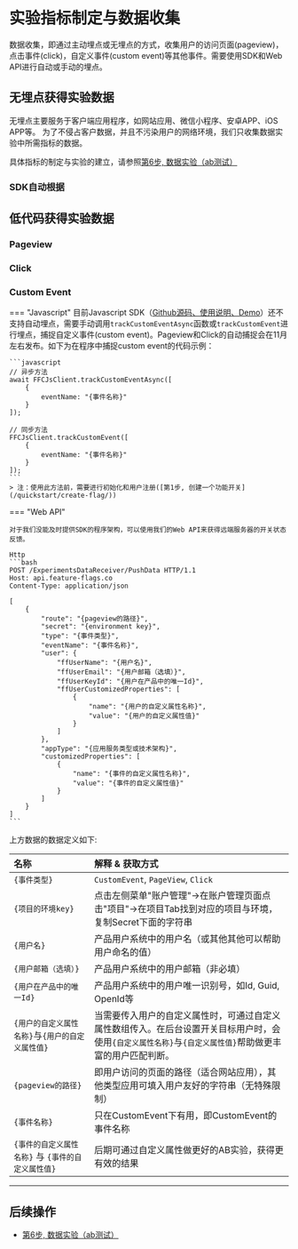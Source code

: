 # 实验指标制定与数据收集

数据收集，即通过主动埋点或无埋点的方式，收集用户的访问页面(pageview)，点击事件(click)，自定义事件(custom event)等其他事件。需要使用SDK和Web API进行自动或手动的埋点。

## 无埋点获得实验数据

无埋点主要服务于客户端应用程序，如网站应用、微信小程序、安卓APP、iOS APP等。
为了不侵占客户数据，并且不污染用户的网络环境，我们只收集数据实验中所需指标的数据。

具体指标的制定与实验的建立，请参照[第6步, 数据实验（ab测试）](/quickstart/abtest/)


### SDK自动根据

## 低代码获得实验数据

### Pageview

### Click

### Custom Event

=== "Javascript"
    目前Javascript SDK（[Github源码、使用说明、Demo](https://github.com/feature-flags-co/ffc-js-client-sdk)）还不支持自动埋点，需要手动调用`trackCustomEventAsync`函数或`trackCustomEvent`进行埋点，捕捉自定义事件(custom event)。Pageview和Click的自动捕捉会在11月左右发布。如下为在程序中捕捉custom event的代码示例：
    
    ```javascript
    // 异步方法
    await FFCJsClient.trackCustomEventAsync([
        {
            eventName: "{事件名称}"
        }
    ]);

    // 同步方法
    FFCJsClient.trackCustomEvent([
        {
            eventName: "{事件名称}"
        }
    ]);
    ```
    > 注：使用此方法前，需要进行初始化和用户注册([第1步, 创建一个功能开关](/quickstart/create-flag/))

=== "Web API"

    对于我们没能及时提供SDK的程序架构，可以使用我们的Web API来获得远端服务器的开关状态反馈。

    Http
    ```bash
    POST /ExperimentsDataReceiver/PushData HTTP/1.1
    Host: api.feature-flags.co
    Content-Type: application/json

    [
        {
            "route": "{pageview的路径}",
            "secret": "{environment key}",
            "type": "{事件类型}",
            "eventName": "{事件名称}",
            "user": {
                "ffUserName": "{用户名}",
                "ffUserEmail": "{用户邮箱（选填）}",
                "ffUserKeyId": "{用户在产品中的唯一Id}",
                "ffUserCustomizedProperties": [
                    {
                        "name": "{用户的自定义属性名称}",
                        "value": "{用户的自定义属性值}"
                    }
                ]
            },
            "appType": "{应用服务类型或技术架构}",
            "customizedProperties": [
                {
                    "name": "{事件的自定义属性名称}",
                    "value": "{事件的自定义属性值}"
                }
            ]
        }
    ]
    ```

上方数据的数据定义如下:

| 名称           |           解释 &  获取方式            |  
| :---------------- | :----------------------------------- |
| `{事件类型}` |  `CustomEvent`, `PageView`, `Click` |
| `{项目的环境key}`       |  点击左侧菜单"账户管理"->在账户管理页面点击"项目"->在项目Tab找到对应的项目与环境，复制Secret下面的字符串  |
| `{用户名}`             |  产品用户系统中的用户名（或其他其他可以帮助用户命名的值）   |
| `{用户邮箱（选填）}`    |  产品用户系统中的用户邮箱（非必填）    |
| `{用户在产品中的唯一Id}` |  产品用户系统中的用户唯一识别号，如Id, Guid, OpenId等   |
| `{用户的自定义属性名称}`与`{用户的自定义属性值}` |  当需要传入用户的自定义属性时，可通过自定义属性数组传入。在后台设置开关目标用户时，会使用`{自定义属性名称}`与`{自定义属性值}`帮助做更丰富的用户匹配判断。   |
| `{pageview的路径}` |  即用户访问的页面的路径（适合网站应用），其他类型应用可填入用户友好的字符串（无特殊限制）   |
| `{事件名称}` | 只在CustomEvent下有用，即CustomEvent的事件名称    |
| `{事件的自定义属性名称}` 与 `{事件的自定义属性值}` |  后期可通过自定义属性做更好的AB实验，获得更有效的结果   |


----


## 后续操作

- [第6步, 数据实验（ab测试）](/quickstart/abtest/)
